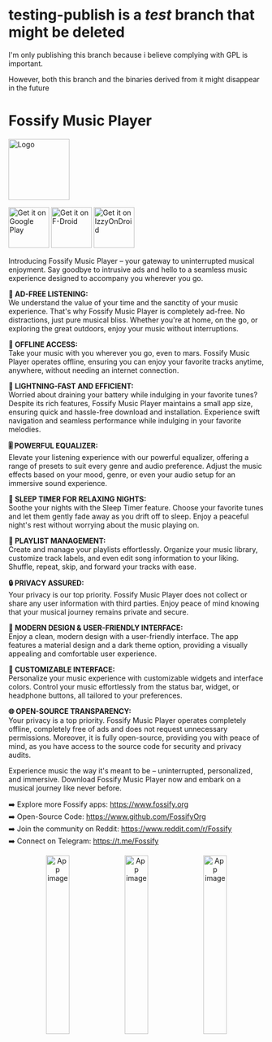 # testing-publish is a *test* branch that might be deleted

I'm only publishing this branch because i believe complying with GPL is important.

However, both this branch and the binaries derived from it might disappear in the future

# Fossify Music Player

<img alt="Logo" src="graphics/icon.webp" width="120" />

<a href='https://play.google.com/store/apps/details?id=org.fossify.musicplayer'><img alt='Get it on Google Play' src='https://play.google.com/intl/en_us/badges/static/images/badges/en_badge_web_generic.png' height=80/></a> <a href="https://f-droid.org/packages/org.fossify.musicplayer/"><img src="https://fdroid.gitlab.io/artwork/badge/get-it-on-en.svg" alt="Get it on F-Droid" height=80/></a> <a href="https://apt.izzysoft.de/fdroid/index/apk/org.fossify.musicplayer"><img src="https://gitlab.com/IzzyOnDroid/repo/-/raw/master/assets/IzzyOnDroid.png" alt="Get it on IzzyOnDroid" height=80/></a>

Introducing Fossify Music Player – your gateway to uninterrupted musical enjoyment. Say goodbye to intrusive ads and hello to a seamless music experience
designed to accompany you wherever you go.

**🚫 AD-FREE LISTENING:**  
We understand the value of your time and the sanctity of your music experience. That's why Fossify Music Player is completely ad-free. No distractions, just
pure musical bliss. Whether you're at home, on the go, or exploring the great outdoors, enjoy your music without interruptions.

**📶 OFFLINE ACCESS:**  
Take your music with you wherever you go, even to mars. Fossify Music Player operates offline, ensuring you can enjoy your favorite tracks anytime, anywhere,
without needing an internet connection.

**🚀 LIGHTNING-FAST AND EFFICIENT:**  
Worried about draining your battery while indulging in your favorite tunes? Despite its rich features, Fossify Music Player maintains a small app size, ensuring
quick and hassle-free download and installation. Experience swift navigation and seamless performance while indulging in your favorite melodies.

**🎚️ POWERFUL EQUALIZER:**  
Elevate your listening experience with our powerful equalizer, offering a range of presets to suit every genre and audio preference. Adjust the music effects
based on your mood, genre, or even your audio setup for an immersive sound experience.

**🌙 SLEEP TIMER FOR RELAXING NIGHTS:**  
Soothe your nights with the Sleep Timer feature. Choose your favorite tunes and let them gently fade away as you drift off to sleep. Enjoy a peaceful night's
rest without worrying about the music playing on.

**📜 PLAYLIST MANAGEMENT:**  
Create and manage your playlists effortlessly. Organize your music library, customize track labels, and even edit song information to your liking. Shuffle,
repeat, skip, and forward your tracks with ease.

**🔒 PRIVACY ASSURED:**  
Your privacy is our top priority. Fossify Music Player does not collect or share any user information with third parties. Enjoy peace of mind knowing that your
musical journey remains private and secure.

**🌈 MODERN DESIGN & USER-FRIENDLY INTERFACE:**  
Enjoy a clean, modern design with a user-friendly interface. The app features a material design and a dark theme option, providing a visually appealing and
comfortable user experience.

**🎨 CUSTOMIZABLE INTERFACE:**  
Personalize your music experience with customizable widgets and interface colors. Control your music effortlessly from the status bar, widget, or headphone
buttons, all tailored to your preferences.

**🌐 OPEN-SOURCE TRANSPARENCY:**  
Your privacy is a top priority. Fossify Music Player operates completely offline, completely free of ads and does not request unnecessary permissions. Moreover,
it is fully open-source, providing you with peace of mind, as you have access to the source code for security and privacy audits.

Experience music the way it's meant to be – uninterrupted, personalized, and immersive. Download Fossify Music Player now and embark on a musical journey like
never before.

➡️ Explore more Fossify apps: https://www.fossify.org<br>
➡️ Open-Source Code: https://www.github.com/FossifyOrg<br>
➡️ Join the community on Reddit: https://www.reddit.com/r/Fossify<br>
➡️ Connect on Telegram: https://t.me/Fossify

<div align="center">
<img alt="App image" src="fastlane/metadata/android/en-US/images/phoneScreenshots/1_en-US.png" width="30%">
<img alt="App image" src="fastlane/metadata/android/en-US/images/phoneScreenshots/2_en-US.png" width="30%">
<img alt="App image" src="fastlane/metadata/android/en-US/images/phoneScreenshots/3_en-US.png" width="30%">
</div>

